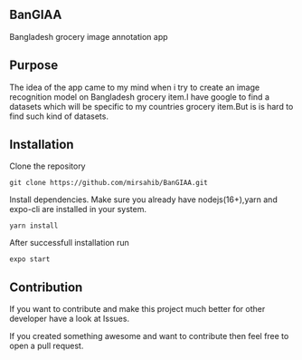 ## BanGIAA
Bangladesh grocery image annotation app

## Purpose
The idea of the app came to my mind when i try to create an image recognition model on Bangladesh grocery item.I have google to find a datasets which will be specific to my countries grocery item.But is is hard to find such kind of datasets.
## Installation
Clone the repository
```
git clone https://github.com/mirsahib/BanGIAA.git
```
Install dependencies. Make sure you already have nodejs(16+),yarn and expo-cli are installed in your system.
```
yarn install
```
After successfull installation run
```
expo start
```

## Contribution

If you want to contribute and make this project much better for other developer have a look at Issues.

If you created something awesome and want to contribute then feel free to open a pull request.



